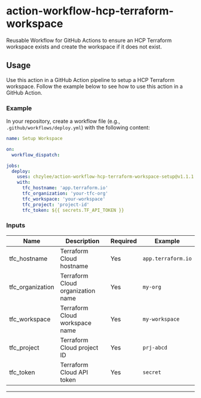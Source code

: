 # action-workflow-hcp-terraform-workspace

Reusable Workflow for GitHub Actions to ensure an HCP Terraform workspace exists and create the workspace if it does not exist.

## Usage

Use this action in a GitHub Action pipeline to setup a HCP Terraform workspace. Follow the example below to see how to use this action in a GitHub Action.

### Example

In your repository, create a workflow file (e.g., `.github/workflows/deploy.yml`) with the following content:

```yaml
name: Setup Workspace

on:
  workflow_dispatch:

jobs:
  deploy:
    uses: chzylee/action-workflow-hcp-terraform-workspace-setup@v1.1.1
    with:
      tfc_hostname: 'app.terraform.io'
      tfc_organization: 'your-tfc-org'
      tfc_workspace: 'your-workspace'
      tfc_project: 'project-id'
      tfc_token: ${{ secrets.TF_API_TOKEN }}
```

### Inputs

| Name             | Description                       | Required | Example            |
| ---------------- | --------------------------------- | -------- | ------------------ |
| tfc_hostname     | Terraform Cloud hostname          | Yes      | `app.terraform.io` |
| tfc_organization | Terraform Cloud organization name | Yes      | `my-org`           |
| tfc_workspace    | Terraform Cloud workspace name    | Yes      | `my-workspace`     |
| tfc_project      | Terraform Cloud project ID        | Yes      | `prj-abcd`         |
| tfc_token        | Terraform Cloud API token         | Yes      | `secret`           |

---
